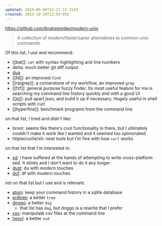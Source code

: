 ```yaml
---
updated: 2024-06-06T14:17:12.314Z
created: 2023-10-20T13:54:09Z
---
```

https://github.com/ibraheemdev/modern-unix

> A collection of modern/faster/saner alternatives to common unix commands. 

Of this list, I use and recommend:

- [[bat]]: `cat` with syntax highlighting and line numbers
- delta: much better git diff output
- [dua](https://github.com/Byron/dua-cli)
- [[fd]]: an improved `find`
- [[ripgrep]]: a cornerstone of my workflow, an improved `grep`
- [[fzf]]: general purpose fuzzy finder. Its most useful feature for me is searching my command line history quickly and with a good UI
- [[jq]]: pull apart json, and build it up if necessary. Hugely useful in shell scripts with curl
- [[hyperfine]]: benchmark programs from the command line

on that list, I tried and didn't like:
- broot: seems like there's cool functionality in there, but I ultimately couldn't make it work like I wanted and it seemed too opinionated
- httpie/curlie/xh: neat tools but I'm fine with how `curl` works

on that list that I'm interested in:
- [sd](https://github.com/chmln/sd): I have suffered at the hands of attempting to write cross-platform sed. It stinks and I don't want to do it any longer
- [dust](https://github.com/bootandy/dust): du with modern touches
- [duf](https://github.com/muesli/duf): df with modern touches

not on that list but I use and is relevant:
- [atuin](https://atuin.sh/): keep your command history in a sqlite database
- [erdtree](https://github.com/solidiquis/erdtree): a better `tree`
- [doggo](https://github.com/mr-karan/doggo): a better `dig`
	- that list has `dog`, but doggo is a rewrite that I prefer
- [xsv](https://github.com/BurntSushi/xsv): manipulate csv files at the command line
- [hexyl](https://github.com/sharkdp/hexyl): a better `xxd`